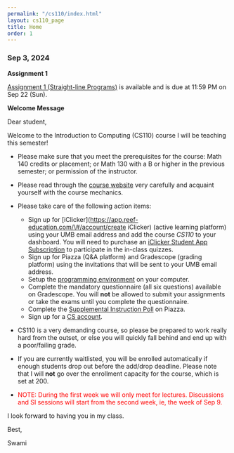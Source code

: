 ```yaml
---
permalink: "/cs110/index.html"
layout: cs110_page
title: Home
order: 1
---
```


### Sep 3, 2024

**Assignment 1**

 [Assignment 1 (Straight-line Programs)](assignments.html) is available and is due at 11:59 PM on Sep 22 (Sun).

**Welcome Message**

Dear student,

Welcome to the Introduction to Computing (CS110) course I will be teaching this semester!

- Please make sure that you meet the prerequisites for the course: Math 140 credits or placement; or Math 130 with a B or higher in the previous semester; or permission of the instructor. 

- Please read through the [course website](/cs110/) very carefully and acquaint yourself with the course mechanics.

- Please take care of the following action items:
  - Sign up for [iClicker](https://app.reef-education.com/\#/account/create iClicker) (active learning platform) using your UMB email address and add the course *CS110* to your dashboard. You will need to purchase an [iClicker Student App Subscription](https://www.iclicker.com/pricing#student-pricing) to participate in the in-class quizzes.
  - Sign up for Piazza (Q&A platform) and Gradescope (grading platform) using the invitations that will be sent to your UMB email address.
  - Setup the [programming environment](programming_environment.html) on your computer.
  - Complete the mandatory questionnaire (all six questions) available on Gradescope. You will **not** be allowed to submit your assignments or take the exams until you complete the questionnaire. 
  - Complete the [Supplemental Instruction Poll](https://piazza.com/class/lz5i5bwvk6l2lf/post/6) on Piazza.
  - Sign up for a [CS account](course_info.html#cs_account).

- CS110 is a very demanding course, so please be prepared to work really hard from the outset, or else you will quickly fall behind and end up with a poor/failing grade.

- If you are currently waitlisted, you will be enrolled automatically if enough students drop out before the add/drop deadline. Please note that I will **not** go over the enrollment capacity for the course, which is set at 200.

- <font color="red">NOTE: During the first week we will only meet for lectures. Discussions and SI sessions will start from the second week, ie, the week of Sep 9.</font>

I look forward to having you in my class.

Best,

Swami
